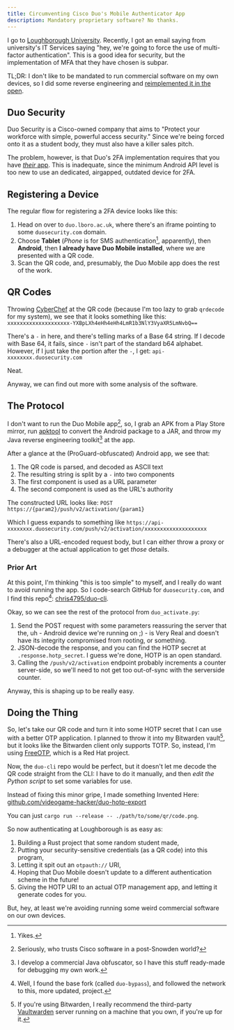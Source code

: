 ```yaml
---
title: Circumventing Cisco Duo's Mobile Authenticator App
description: Mandatory proprietary software? No thanks.
---
```


I go to [Loughborough University](https://lboro.ac.uk/). Recently, I got an email saying from university's IT Services saying
"hey, we're going to force the use of multi-factor authentication". This is a good idea for security, but the implementation of MFA that they have chosen is subpar.

TL;DR: I don't like to be mandated to run commercial software on my own devices, so I did some reverse engineering and [reimplemented it in the open](https://github.com/videogame-hacker/duo-hotp-export).

## Duo Security

Duo Security is a Cisco-owned company that aims to "Protect your workforce with simple, powerful access security."
Since we're being forced onto it as a student body, they must also have a killer sales pitch.

The problem, however, is that Duo's 2FA implementation requires that you have [*their* app](https://duo.com/product/multi-factor-authentication-mfa/duo-mobile-app).
This is inadequate, since the minimum Android API level is too new to use an dedicated, airgapped, outdated device for 2FA.

## Registering a Device

The regular flow for registering a 2FA device looks like this:

1. Head on over to `duo.lboro.ac.uk`, where there's an iframe pointing to some `duosecurity.com` domain.
2. Choose **Tablet** (*Phone* is for SMS authentication[^1], apparently), then **Android**, then **I already have Duo Mobile installed**, where we are presented with a QR code.
3. Scan the QR code, and, presumably, the Duo Mobile app does the rest of the work.

[^1]: Yikes.

## QR Codes

Throwing [CyberChef](https://gchq.github.io/CyberChef/) at the QR code (because I'm too lazy to grab `qrdecode` for my system), we see that it looks something like this: 
`xxxxxxxxxxxxxxxxxxxx-YXBpLXh4eHh4eHh4LmR1b3NlY3VyaXR5LmNvbQ==`

There's a `-` in here, and there's telling marks of a Base 64 string.
If I decode with Base 64, it fails, since `-` isn't part of the standard b64 alphabet.
However, if I just take the portion after the `-`, I get: `api-xxxxxxxx.duosecurity.com`

Neat.

Anyway, we can find out more with some analysis of the software.

## The Protocol

I don't want to run the Duo Mobile app[^cisco], so, I grab an APK from a Play Store mirror,
run [apktool](https://ibotpeaches.github.io/Apktool/) to convert the Android package to a JAR,
and throw my Java reverse engineering toolkit[^java-re] at the app.

[^cisco]: Seriously, who trusts Cisco software in a post-Snowden world?

[^java-re]: I develop a commercial Java obfuscator, so I have this stuff ready-made for debugging my own work.

After a glance at the (ProGuard-obfuscated) Android app, we see that:

1. The QR code is parsed, and decoded as ASCII text
2. The resulting string is split by a `-` into two components
3. The first component is used as a URL parameter
4. The second component is used as the URL's authority

The constructed URL looks like:
`POST https://{param2}/push/v2/activation/{param1}`

Which I guess expands to something like `https://api-xxxxxxxx.duosecurity.com/push/v2/activation/xxxxxxxxxxxxxxxxxxxx`

There's also a URL-encoded request body, but I can either throw a proxy or a debugger at the actual application to get *those* details.

### Prior Art

At this point, I'm thinking "this is too simple" to myself, and I really do want to avoid running the app.
So I code-search GitHub for `duosecurity.com`, and I find this repo[^repo-fork]: [chris4795/duo-cli](https://github.com/chris4795/duo-cli).

[^repo-fork]: Well, I found the base fork (called `duo-bypass`), and followed the network to this, more updated, project.

Okay, so we can see the rest of the protocol from `duo_activate.py`:

1. Send the POST request with some parameters reassuring the server that the, uh - Android device we're running on ;) - is Very Real and doesn't have its integrity compromised from rooting, or something.
2. JSON-decode the response, and you can find the HOTP secret at `.response.hotp_secret`. I guess we're done, HOTP is an open standard.
3. Calling the `/push/v2/activation` endpoint probably increments a counter server-side, so we'll need to not get too out-of-sync with the serverside counter.

Anyway, this is shaping up to be really easy.

## Doing the Thing

So, let's take our QR code and turn it into some HOTP secret that I can use with a better OTP application.
I planned to throw it into my Bitwarden vault[^vaultwarden], but it looks like the Bitwarden client only supports TOTP.
So, instead, I'm using [FreeOTP](https://freeotp.github.io/), which is a Red Hat project.

Now, the `duo-cli` repo would be perfect, but it doesn't let me decode the QR code straight from the CLI: I have to do it manually, and then *edit the Python script* to set some variables for use.

Instead of fixing this minor gripe, I made something Invented Here: [github.com/videogame-hacker/duo-hotp-export](https://github.com/videogame-hacker/duo-hotp-export)

You can just `cargo run --release -- ./path/to/some/qr/code.png`.

So now authenticating at Loughborough is as easy as:

1. Building a Rust project that some random student made,
2. Putting your security-sensitive credentials (as a QR code) into this program,
3. Letting it spit out an `otpauth://` URI,
4. Hoping that Duo Mobile doesn't update to a different authentication scheme in the future!
5. Giving the HOTP URI to an actual OTP management app, and letting it generate codes for you.

But, hey, at least we're avoiding running some weird commercial software on our own devices.

[^vaultwarden]: If you're using Bitwarden, I really recommend the third-party [Vaultwarden](https://github.com/dani-garcia/vaultwarden) server running on a machine that you own, if you're up for it.
